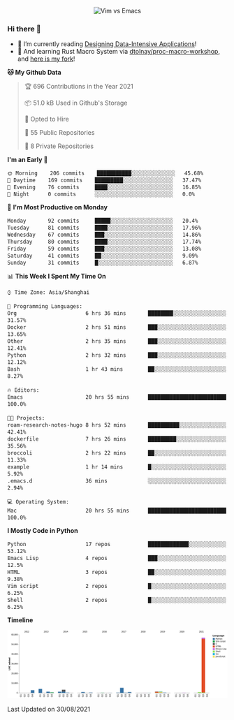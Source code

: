 <p align="center">
    <img src="https://gist.githubusercontent.com/coldnight/e696baffb094e71c96cb302118878eae/raw/40ea5053a6f66cc65f90f437e4173497da225958/banner.gif" alt="Vim vs Emacs" />
</p>

### Hi there 👋

- 📖 I’m currently reading [Designing Data-Intensive Applications](https://www.oreilly.com/library/view/designing-data-intensive-applications/9781491903063/)!
- 🌱 And learning Rust Macro System via [dtolnay/proc-macro-workshop](https://github.com/dtolnay/proc-macro-workshop), and [here is my fork](https://github.com/coldnight/proc-macro-workshop)!

<!--START_SECTION:waka-->
**🐱 My Github Data** 

> 🏆 696 Contributions in the Year 2021
 > 
> 📦 51.0 kB Used in Github's Storage 
 > 
> 💼 Opted to Hire
 > 
> 📜 55 Public Repositories 
 > 
> 🔑 8 Private Repositories  
 > 
**I'm an Early 🐤** 

```text
🌞 Morning    206 commits    ███████████░░░░░░░░░░░░░░   45.68% 
🌆 Daytime    169 commits    █████████░░░░░░░░░░░░░░░░   37.47% 
🌃 Evening    76 commits     ████░░░░░░░░░░░░░░░░░░░░░   16.85% 
🌙 Night      0 commits      ░░░░░░░░░░░░░░░░░░░░░░░░░   0.0%

```
📅 **I'm Most Productive on Monday** 

```text
Monday       92 commits     █████░░░░░░░░░░░░░░░░░░░░   20.4% 
Tuesday      81 commits     ████░░░░░░░░░░░░░░░░░░░░░   17.96% 
Wednesday    67 commits     ███░░░░░░░░░░░░░░░░░░░░░░   14.86% 
Thursday     80 commits     ████░░░░░░░░░░░░░░░░░░░░░   17.74% 
Friday       59 commits     ███░░░░░░░░░░░░░░░░░░░░░░   13.08% 
Saturday     41 commits     ██░░░░░░░░░░░░░░░░░░░░░░░   9.09% 
Sunday       31 commits     █░░░░░░░░░░░░░░░░░░░░░░░░   6.87%

```


📊 **This Week I Spent My Time On** 

```text
⌚︎ Time Zone: Asia/Shanghai

💬 Programming Languages: 
Org                      6 hrs 36 mins       ████████░░░░░░░░░░░░░░░░░   31.57% 
Docker                   2 hrs 51 mins       ███░░░░░░░░░░░░░░░░░░░░░░   13.65% 
Other                    2 hrs 35 mins       ███░░░░░░░░░░░░░░░░░░░░░░   12.41% 
Python                   2 hrs 32 mins       ███░░░░░░░░░░░░░░░░░░░░░░   12.12% 
Bash                     1 hr 43 mins        ██░░░░░░░░░░░░░░░░░░░░░░░   8.27%

🔥 Editors: 
Emacs                    20 hrs 55 mins      █████████████████████████   100.0%

🐱‍💻 Projects: 
roam-research-notes-hugo 8 hrs 52 mins       ██████████░░░░░░░░░░░░░░░   42.41% 
dockerfile               7 hrs 26 mins       █████████░░░░░░░░░░░░░░░░   35.56% 
broccoli                 2 hrs 22 mins       ██░░░░░░░░░░░░░░░░░░░░░░░   11.33% 
example                  1 hr 14 mins        █░░░░░░░░░░░░░░░░░░░░░░░░   5.92% 
.emacs.d                 36 mins             ░░░░░░░░░░░░░░░░░░░░░░░░░   2.94%

💻 Operating System: 
Mac                      20 hrs 55 mins      █████████████████████████   100.0%

```

**I Mostly Code in Python** 

```text
Python                   17 repos            █████████████░░░░░░░░░░░░   53.12% 
Emacs Lisp               4 repos             ███░░░░░░░░░░░░░░░░░░░░░░   12.5% 
HTML                     3 repos             ██░░░░░░░░░░░░░░░░░░░░░░░   9.38% 
Vim script               2 repos             █░░░░░░░░░░░░░░░░░░░░░░░░   6.25% 
Shell                    2 repos             █░░░░░░░░░░░░░░░░░░░░░░░░   6.25%

```


**Timeline**

![Chart not found](https://raw.githubusercontent.com/coldnight/coldnight/master/charts/bar_graph.png) 


 Last Updated on 30/08/2021
<!--END_SECTION:waka-->

